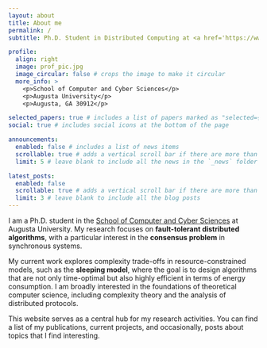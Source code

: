 ```yaml
---
layout: about
title: About me
permalink: /
subtitle: Ph.D. Student in Distributed Computing at <a href='https://www.augusta.edu/ccs/'>Augusta University</a>.

profile:
  align: right
  image: prof_pic.jpg
  image_circular: false # crops the image to make it circular
  more_info: >
    <p>School of Computer and Cyber Sciences</p>
    <p>Augusta University</p>
    <p>Augusta, GA 30912</p>

selected_papers: true # includes a list of papers marked as "selected={true}"
social: true # includes social icons at the bottom of the page

announcements:
  enabled: false # includes a list of news items
  scrollable: true # adds a vertical scroll bar if there are more than 3 news items
  limit: 5 # leave blank to include all the news in the `_news` folder

latest_posts:
  enabled: false
  scrollable: true # adds a vertical scroll bar if there are more than 3 new posts items
  limit: 3 # leave blank to include all the blog posts
---
```


I am a Ph.D. student in the [School of Computer and Cyber Sciences](https://www.augusta.edu/ccs/) at Augusta University. My research focuses on **fault-tolerant distributed algorithms**, with a particular interest in the **consensus problem** in synchronous systems.

My current work explores complexity trade-offs in resource-constrained models, such as the **sleeping model**, where the goal is to design algorithms that are not only time-optimal but also highly efficient in terms of energy consumption. I am broadly interested in the foundations of theoretical computer science, including complexity theory and the analysis of distributed protocols.

This website serves as a central hub for my research activities. You can find a list of my publications, current projects, and occasionally, posts about topics that I find interesting.

